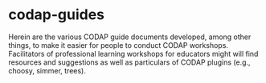 # codap-guides
Herein are the various CODAP guide documents developed, among other things, to make it easier for people to conduct CODAP workshops.  Facilitators of professional learning workshops for educators might will find resources and suggestions as well as particulars of CODAP plugins (e.g., choosy, simmer, trees).
